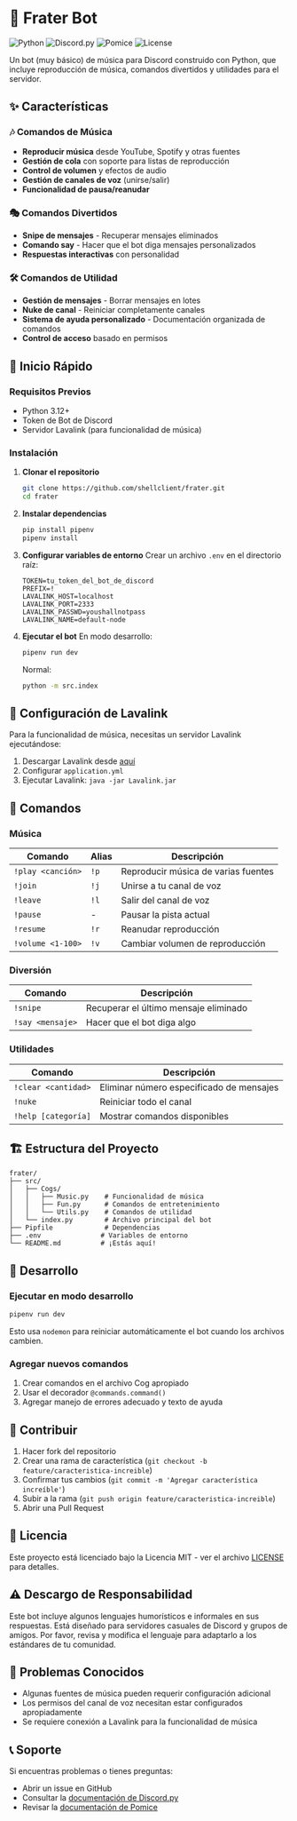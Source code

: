 # 🎵 Frater Bot

![Python](https://img.shields.io/badge/python-v3.13+-blue.svg)
![Discord.py](https://img.shields.io/badge/discord.py-v2.0+-blue.svg)
![Pomice](https://img.shields.io/badge/pomice-latest-green.svg)
![License](https://img.shields.io/badge/license-MIT-green.svg)

Un bot (muy básico) de música para Discord construido con Python, que incluye reproducción de música, comandos divertidos y utilidades para el servidor.

## ✨ Características

### 🎶 Comandos de Música
- **Reproducir música** desde YouTube, Spotify y otras fuentes
- **Gestión de cola** con soporte para listas de reproducción
- **Control de volumen** y efectos de audio
- **Gestión de canales de voz** (unirse/salir)
- **Funcionalidad de pausa/reanudar**

### 🎭 Comandos Divertidos  
- **Snipe de mensajes** - Recuperar mensajes eliminados
- **Comando say** - Hacer que el bot diga mensajes personalizados
- **Respuestas interactivas** con personalidad

### 🛠️ Comandos de Utilidad
- **Gestión de mensajes** - Borrar mensajes en lotes
- **Nuke de canal** - Reiniciar completamente canales
- **Sistema de ayuda personalizado** - Documentación organizada de comandos
- **Control de acceso** basado en permisos

## 🚀 Inicio Rápido

### Requisitos Previos
- Python 3.12+
- Token de Bot de Discord
- Servidor Lavalink (para funcionalidad de música)

### Instalación

1. **Clonar el repositorio**
   ```bash
   git clone https://github.com/shellclient/frater.git
   cd frater
   ```

2. **Instalar dependencias**
   ```bash
   pip install pipenv
   pipenv install
   ```

3. **Configurar variables de entorno**
   Crear un archivo `.env` en el directorio raíz:
   ```env
   TOKEN=tu_token_del_bot_de_discord
   PREFIX=!
   LAVALINK_HOST=localhost
   LAVALINK_PORT=2333
   LAVALINK_PASSWD=youshallnotpass
   LAVALINK_NAME=default-node
   ```

4. **Ejecutar el bot**
   En modo desarrollo:
   ```bash
   pipenv run dev
   ```

   Normal:
   ```bash
   python -m src.index 
   ```

## 🎵 Configuración de Lavalink

Para la funcionalidad de música, necesitas un servidor Lavalink ejecutándose:

1. Descargar Lavalink desde [aquí](https://github.com/freyacodes/Lavalink/releases)
2. Configurar `application.yml`
3. Ejecutar Lavalink: `java -jar Lavalink.jar`

## 📝 Comandos

### Música
| Comando | Alias | Descripción |
|---------|-------|-------------|
| `!play <canción>` | `!p` | Reproducir música de varias fuentes |
| `!join` | `!j` | Unirse a tu canal de voz |
| `!leave` | `!l` | Salir del canal de voz |
| `!pause` | - | Pausar la pista actual |
| `!resume` | `!r` | Reanudar reproducción |
| `!volume <1-100>` | `!v` | Cambiar volumen de reproducción |

### Diversión
| Comando | Descripción |
|---------|-------------|
| `!snipe` | Recuperar el último mensaje eliminado |
| `!say <mensaje>` | Hacer que el bot diga algo |

### Utilidades
| Comando | Descripción |
|---------|-------------|
| `!clear <cantidad>` | Eliminar número especificado de mensajes |
| `!nuke` | Reiniciar todo el canal |
| `!help [categoría]` | Mostrar comandos disponibles |

## 🏗️ Estructura del Proyecto

```
frater/
├── src/
│   ├── Cogs/
│   │   ├── Music.py    # Funcionalidad de música
│   │   ├── Fun.py      # Comandos de entretenimiento
│   │   └── Utils.py    # Comandos de utilidad
│   └── index.py        # Archivo principal del bot
├── Pipfile             # Dependencias
├── .env               # Variables de entorno
└── README.md          # ¡Estás aquí!
```

## 🔧 Desarrollo

### Ejecutar en modo desarrollo
```bash
pipenv run dev
```

Esto usa `nodemon` para reiniciar automáticamente el bot cuando los archivos cambien.

### Agregar nuevos comandos
1. Crear comandos en el archivo Cog apropiado
2. Usar el decorador `@commands.command()`
3. Agregar manejo de errores adecuado y texto de ayuda

## 🤝 Contribuir

1. Hacer fork del repositorio
2. Crear una rama de característica (`git checkout -b feature/caracteristica-increible`)
3. Confirmar tus cambios (`git commit -m 'Agregar característica increíble'`)
4. Subir a la rama (`git push origin feature/caracteristica-increible`)
5. Abrir una Pull Request

## 📄 Licencia

Este proyecto está licenciado bajo la Licencia MIT - ver el archivo [LICENSE](LICENSE) para detalles.

## ⚠️ Descargo de Responsabilidad

Este bot incluye algunos lenguajes humorísticos e informales en sus respuestas. Está diseñado para servidores casuales de Discord y grupos de amigos. Por favor, revisa y modifica el lenguaje para adaptarlo a los estándares de tu comunidad.

## 🐛 Problemas Conocidos

- Algunas fuentes de música pueden requerir configuración adicional
- Los permisos del canal de voz necesitan estar configurados apropiadamente
- Se requiere conexión a Lavalink para la funcionalidad de música

## 📞 Soporte

Si encuentras problemas o tienes preguntas:
- Abrir un issue en GitHub
- Consultar la [documentación de Discord.py](https://discordpy.readthedocs.io/)
- Revisar la [documentación de Pomice](https://github.com/cloudwithax/pomice)
